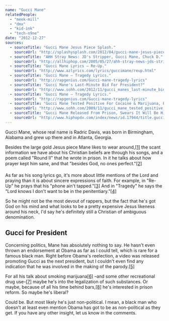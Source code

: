 ```yaml
---
name: "Gucci Mane"
relatedPeople:
  - "meek-mill"
  - "dmx"
  - "kid-ink"
  - "tech-n9ne"
date: "2012-12-27"
sources:
  - sourceTitle: "Gucci Mane Jesus Piece Splash."
    sourceUrl: "http://splashysplash.com/2012/04/gucci-mane-jesus-piece-splash/"
  - sourceTitle: "AHH Stray News: JD's Stripper, Gucci Mane, Chuck D."
    sourceUrl: "http://allhiphop.com/2005/05/27/ahh-stray-news-jds-stripper-gucci-mane-chuck-d/"
  - sourceTitle: "Gucci Mane Lyrics – Re-Up."
    sourceUrl: "http://www.azlyrics.com/lyrics/guccimane/reup.html"
  - sourceTitle: "Gucci Mane – Tragedy Lyrics."
    sourceUrl: "http://rapgenius.com/Gucci-mane-tragedy-lyrics"
  - sourceTitle: "Gucci Mane's Last-Minute Bid For President?"
    sourceUrl: "http://www.sohh.com/2012/11/gucci_manes_last-minute_bid_for_presiden.html"
  - sourceTitle: "Gucci Mane – Tragedy Lyrics."
    sourceUrl: "http://rapgenius.com/Gucci-mane-tragedy-lyrics"
  - sourceTitle: "Gucci Mane Tested Positive For Cocaine & Marijuana, Parole Violation Details Revealed."
    sourceUrl: "http://www.sohh.com/2009/11/gucci_mane_tested_positive_for_cocaine_m.html"
  - sourceTitle: "Gucci Mane Released From Prison, Swears It Will Be His Last Time Behind Bars."
    sourceUrl: "http://www.hiphopdx.com/index/news/id.17944/title.gucci-mane-released-from-prison-swears-it-will-be-his-last-time-behind-bars"
---
```


Gucci Mane, whose real name is Radric Davis, was born in Birmingham, Alabama and grew up there and in Atlanta, Georgia.

Besides the large gold Jesus piece Mane likes to wear around,<a class="source-citation" href="http://splashysplash.com/2012/04/gucci-mane-jesus-piece-splash/" title="Gucci Mane Jesus Piece Splash.">[1]</a> the scant information we have about his Christian beliefs are through his songs, and a poem called "Round II" that he wrote in prison. In it he talks about how prayer kept him sane, and that "besides God, no ones perfect."<a class="source-citation" href="http://allhiphop.com/2005/05/27/ahh-stray-news-jds-stripper-gucci-mane-chuck-d/" title="AHH Stray News: JD&apos;s Stripper, Gucci Mane, Chuck D.">[2]</a>

As far as his song lyrics go, it's more about little mentions of the Lord and praying than it is about sincere expressions of faith. For example, in "Re-Up" he prays that his "phone ain't tapped."<a class="source-citation" href="http://www.azlyrics.com/lyrics/guccimane/reup.html" title="Gucci Mane Lyrics – Re-Up.">[3]</a> And in "Tragedy" he says the "Lord knows I don't want to be in the penitentiary."<a class="source-citation" href="http://rapgenius.com/Gucci-mane-tragedy-lyrics" title="Gucci Mane – Tragedy Lyrics.">[4]</a>

So he might not be the most devout of rappers, but the fact that he's got God on his mind and what looks to be a pretty expensive Jesus likeness around his neck, I'd say he's definitely still a Christian of ambiguous denomination.


## Gucci for President

Concerning politics, Mane has absolutely nothing to say. He hasn't even thrown an endorsement at Obama as far as I could tell, which is rare for a famous black man. Right before Obama's reelection, a video was released promoting Gucci as the next president, but I couldn't even find any indication that he was involved in the making of the parody.<a class="source-citation" href="http://www.sohh.com/2012/11/gucci_manes_last-minute_bid_for_presiden.html" title="Gucci Mane&apos;s Last-Minute Bid For President?">[5]</a>

For all his talk about smoking marijuana<a class="source-citation" href="http://rapgenius.com/Gucci-mane-tragedy-lyrics" title="Gucci Mane – Tragedy Lyrics.">[6]</a> –and some other recreational drug use–<a class="source-citation" href="http://www.sohh.com/2009/11/gucci_mane_tested_positive_for_cocaine_m.html" title="Gucci Mane Tested Positive For Cocaine &amp; Marijuana, Parole Violation Details Revealed.">[7]</a> maybe he's into the legalization of such substances. Or maybe, because of all his time behind bars,<a class="source-citation" href="http://www.hiphopdx.com/index/news/id.17944/title.gucci-mane-released-from-prison-swears-it-will-be-his-last-time-behind-bars" title="Gucci Mane Released From Prison, Swears It Will Be His Last Time Behind Bars.">[8]</a> he's interested in prison reform. So maybe he's liberal?

Could be. But most likely he's just non-political. I mean, a black man who doesn't at least even mention Obama has got to be as non-political as they get. If you have any other insight, let us know in the comments.